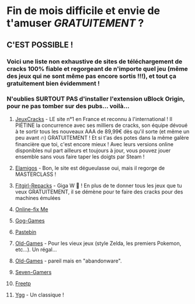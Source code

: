 # Fin de mois difficile et envie de t'amuser ***GRATUITEMENT*** ?
## C'EST POSSIBLE !

### Voici une liste non exhaustive de sites de téléchargement de cracks 100% fiable et regorgeant de n'importe quel jeu (même des jeux qui ne sont même pas encore sortis !!!), et tout ça gratuitement bien évidemment !

### N'oublies SURTOUT PAS d'installer l'extension uBlock Origin, pour ne pas tomber sur des pubs... voilà...

1. [JeuxCracks](https://jeuxcracks.fr) - LE site n°1 en France et reconnu à l'international !
Il PIÉTINE la concurrence avec ses milliers de cracks, son équipe dévoué à te sortir tous les nouveaux AAA de 89,99€ dès qu'il sorte (et même un peu avant :fire:) GRATUITEMENT !
Et si t'as des potes dans la même galère financière que toi, c'est encore mieux ! Avec leurs versions online disponibles nul part ailleurs et toujours à jour, vous pouvez jouer ensemble sans vous faire taper les doigts par Steam !

2. [Elamigos](https://elamigos.site/) - Bon, le site est dégueulasse oui, mais il regorge de MASTERCLASS !
        
3. [Fitgirl-Repacks](https://fitgirl-repacks.site/) - Giga W :moyai:  ! En plus de te donner tous les jeux que tu veux GRATUITEMENT, il se démène pour te faire des cracks pour des machines émulées
        
4. [Online-fix Me](https://online-fix.me/)
    
5. [Gog-Games](https://gog-games.com/)
    
6. [Pastebin](https://pastebin.com/QAAN8q7M)
    
7. [Old-Games](https://www.old-games.com/) - Pour les vieux jeux (style Zelda, les premiers Pokemon, etc...). Un régal...
    
8. [Old-Games](https://oldgamesdownload.com/) - pareil mais en "abandonware".
    
9. [Seven-Gamers](https://www.seven-gamers.com/)
10. [Freetp](http://freetp.org/)
 11. [Ygg](https://www3.yggtorrent.qa/) - Un classique !